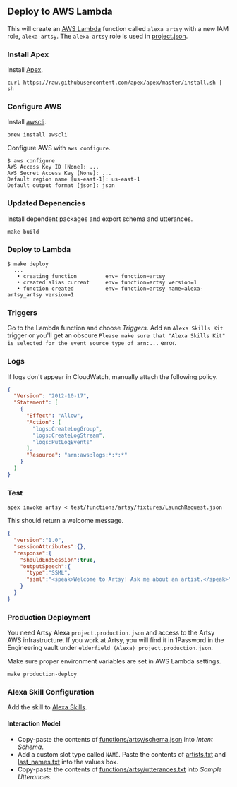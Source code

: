 ## Deploy to AWS Lambda

This will create an [AWS Lambda](https://console.aws.amazon.com/lambda) function called `alexa_artsy` with a new IAM role, `alexa-artsy`. The `alexa-artsy` role is used in [project.json](project.json).

### Install Apex

Install [Apex](https://github.com/apex/apex).

```
curl https://raw.githubusercontent.com/apex/apex/master/install.sh | sh
```

### Configure AWS

Install [awscli](https://github.com/aws/aws-cli).

```
brew install awscli
```

Configure AWS with `aws configure`.

```
$ aws configure
AWS Access Key ID [None]: ...
AWS Secret Access Key [None]: ...
Default region name [us-east-1]: us-east-1
Default output format [json]: json
```

### Updated Depenencies

Install dependent packages and export schema and utterances.

```
make build
```

### Deploy to Lambda

```
$ make deploy
  ...
   • creating function         env= function=artsy
   • created alias current     env= function=artsy version=1
   • function created          env= function=artsy name=alexa-artsy_artsy version=1
```

### Triggers

Go to the Lambda function and choose _Triggers_. Add an `Alexa Skills Kit` trigger or you'll get an obscure `Please make sure that "Alexa Skills Kit" is selected for the event source type of arn:...` error.

### Logs

If logs don't appear in CloudWatch, manually attach the following policy.

```json
{
  "Version": "2012-10-17",
  "Statement": [
    {
      "Effect": "Allow",
      "Action": [
        "logs:CreateLogGroup",
        "logs:CreateLogStream",
        "logs:PutLogEvents"
      ],
      "Resource": "arn:aws:logs:*:*:*"
    }
  ]
}
```

### Test

```
apex invoke artsy < test/functions/artsy/fixtures/LaunchRequest.json
```

This should return a welcome message.

```json
{
  "version":"1.0",
  "sessionAttributes":{},
  "response":{
    "shouldEndSession":true,
    "outputSpeech":{
      "type":"SSML",
      "ssml":"<speak>Welcome to Artsy! Ask me about an artist.</speak>"
    }
  }
}
```

### Production Deployment

You need Artsy Alexa `project.production.json` and access to the Artsy AWS infrastructure. If you work at Artsy, you will find it in 1Password in the Engineering vault under `elderfield (Alexa) project.production.json`.

Make sure proper environment variables are set in AWS Lambda settings.

```
make production-deploy
```

### Alexa Skill Configuration

Add the skill to [Alexa Skills](https://developer.amazon.com/edw/home.html#/skills/list).

#### Interaction Model

* Copy-paste the contents of [functions/artsy/schema.json](schema.json) into _Intent Schema_.
* Add a custom slot type called `NAME`. Paste the contents of [artists.txt](functions/artsy/data/artists.txt) and [last_names.txt](functions/artsy/data/last_names.txt) into the values box.
* Copy-paste the contents of [functions/artsy/utterances.txt](utterances.txt) into _Sample Utterances_.
